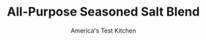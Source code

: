 ---
layout: ../../layouts/MarkdownPostLayout.astro
title: All-Purpose Seasoned Salt Blend
author: America's Test Kitchen
pubDate: 2023-03-15
description: "Commercial seasoned salts are OK, but if you have 5 minutes, you can make fresher, more interesting blends yourself."
image_url: https://res.cloudinary.com/hksqkdlah/image/upload/ar_1:1,c_fill,dpr_2.0,f_auto,fl_lossy.progressive.strip_profile,g_faces:auto,q_auto:low,w_344/19975_sfs-seasonedsalts-all-purpose-2
tags: []
calories: 
protein: 
carbohydrates: 
fats: 
fiber: 
ingredients: ["1/4 cup, kosher salt","1 tablespoon, pepper","1 teaspoon, granulated garlic","1 teaspoon, onion flakes","1/4 teaspoon, red pepper flakes"]
serves: 
time: "6 minutes"
instructions: ["Combine all ingredients in small bowl.","SUGGESTED USES: A rub for raw chicken or pork and sprinkled onto steamed vegetables or raw avocado, tomato, and cucumber."]
nutrition: undefined
notes: "Store the salt blend for up to six weeks."
---